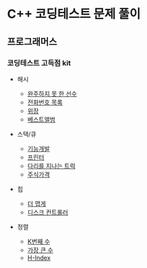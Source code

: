 # C++ 코딩테스트 문제 풀이

## 프로그래머스

### 코딩테스트 고득점 kit
- 해시
  - [완주하지 못 한 선수](./programmers/programmers_42576.cpp)
  - [전화번호 목록](./programmers/programmers_42577.cpp)
  - [위장](./programmers/programmers_42578.cpp)
  - [베스트앨범](./programmers/programmers_42579.cpp)
  
- 스택/큐
  - [기능개발](./programmers/programmers_42586.cpp)
  - [프린터](./programmers/programmers_42587.cpp)
  - [다리를 지나는 트럭](./programmers/programmers_42583.cpp)
  - [주식가격](./programmers/programmers_42584.cpp)

- 힙
  - [더 맵게](./progreammers/programmers_42626)
  - [디스크 컨트롤러](./progreammers/programmers_42627)

- 정렬
  - [K번째 수](./programmers/programmers_42748.cpp)
  - [가장 큰 수](./programmers/programmers_42746.cpp)
  - [H-Index](./programmers/programmers_42747.cpp)